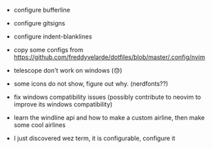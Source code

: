 * configure bufferline

* configure gitsigns

* configure indent-blanklines

* copy some configs from https://github.com/freddyvelarde/dotfiles/blob/master/.config/nvim

* telescope don't work on windows (😓)

* some icons do not show, figure out why. (nerdfonts??)

* fix windows compatibility issues (possibly contribute to neovim to improve its windows compatibility)

* learn the windline api and how to make a custom airline, then make some cool airlines

* I just discovered wez term, it is configurable, configure it
